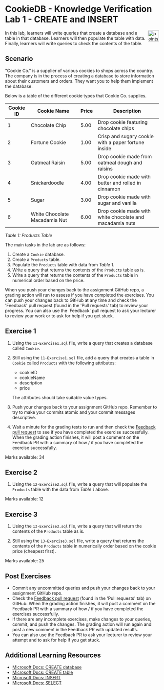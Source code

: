 # CookieDB - Knowledge Verification Lab 1 - CREATE and INSERT

<img alt="points bar" align="right" height="36" src="../../blob/status/.github/activity-icons/points-bar.svg" />

In this lab, learners will write queries that create a database and a table in that database. Learners will then populate the table with data. Finally, learners will write queries to check the contents of the table.

## Scenario

"Cookie Co." is a supplier of various cookies to shops across the country. The company is in the process of creating a database to store information about their customers and orders. They want you to help them implement the database.

Below is a table of the different cookie types that Cookie Co. supplies.

| Cookie ID | Cookie Name                   | Price | Description                                              |
| --------- | ----------------------------- | ----- | -------------------------------------------------------- |
| 1         | Chocolate Chip                | 5.00  | Drop cookie featuring chocolate chips                    |
| 2         | Fortune Cookie                | 1.00  | Crisp and sugary cookie with a paper fortune inside      |
| 3         | Oatmeal Raisin                | 5.00  | Drop cookie made from oatmeal dough and raisins          |
| 4         | Snickerdoodle                 | 4.00  | Drop cookie made with butter and rolled in cinnamon      | 
| 5         | Sugar                         | 3.00  | Drop cookie made with sugar and vanilla                  |
| 6         | White Chocolate Macadamia Nut | 6.00  | Drop cookie made with white chocolate and macadamia nuts |

_Table 1: Products Table_

The main tasks in the lab are as follows:

1. Create a `Cookie` database.
2. Create a `Products` table.
3. Populate the `Products` table with data from _Table 1_.
4. Write a query that returns the contents of the `Products` table as is.
5. Write a query that returns the contents of the `Products` table in numerical order based on the price.

<!-- TODO insert where learners can find learning material needed for lab -->

When you push your changes back to the assignment GitHub repo, a grading action will run to assess if you have completed the exercises. You can push your changes back to GitHub at any time and check the 'Feedback' pull request (found in the 'Pull requests' tab) to review your progress. You can also use the 'Feedback' pull request to ask your lecturer to review your work or to ask for help if you get stuck.

## Exercise 1

1. Using the `11-Exercise1.sql` file, write a query that creates a database called `Cookie`.

2. Still using the `11-Exercise1.sql` file, add a query that creates a table in `Cookie` called `Products` with the following attributes:
   
   - cookieID
   - cookieName
   - description
   - price
   
   The attributes should take suitable value types.

3. Push your changes back to your assignment GitHub repo. Remember to try to make your commits atomic and your commit messages descriptive.

4. Wait a minute for the grading tests to run and then check the [Feedback pull request](../..pull/1) to see if you have completed the exercise successfully. When the grading action finishes, it will post a comment on the Feedback PR with a summary of how / if you have completed the exercise successfully.

Marks available: 34

## Exercise 2

1. Using the `12-Exercise2.sql` file, write a query that will populate the `Products` table with the data from *Table 1* above.

Marks available: 12

## Exercise 3

1. Using the `13-Exercise3.sql` file, write a query that will return the contents of the `Products` table as is.

2. Still using the `13-Exercise3.sql` file, write a query that returns the contents of the `Products` table in numerically order based on the cookie price (cheapest first).

Marks available: 25

## Post Exercises

- Commit any uncommitted queries and push your changes back to your assignment GitHub repo.
- Check the [Feedback pull request](../..pull/1) (found in the 'Pull requests' tab) on GitHub. When the grading action finishes, it will post a comment on the Feedback PR with a summary of how / if you have completed the exercises successfully.
- If there are any incomplete exercises, make changes to your queries, commit, and push the changes. The grading action will run again and post a new comment in the Feedback PR with updated results.
- You can also use the Feedback PR to ask your lecturer to review your attempt and to ask for help if you get stuck.

## Additional Learning Resources

- [Microsoft Docs: CREATE database](https://docs.microsoft.com/en-us/sql/t-sql/statements/create-database-transact-sql?view=sql-server-linux-ver15&preserve-view=true&tabs=sqlpool)
- [Microsoft Docs: CREATE table](https://docs.microsoft.com/en-us/sql/t-sql/statements/create-table-transact-sql?view=sql-server-linux-ver15)
- [Microsoft Docs: INSERT](https://docs.microsoft.com/en-us/sql/t-sql/statements/insert-transact-sql?view=sql-server-linux-ver15)
- [Microsoft Docs: SELECT](https://docs.microsoft.com/en-us/sql/t-sql/queries/select-transact-sql?view=sql-server-linux-ver15)

